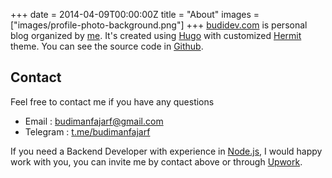 +++
date = 2014-04-09T00:00:00Z
title = "About"
images = ["images/profile-photo-background.png"]
+++
[budidev.com](https://budidev.com) is personal blog organized by [me](/). It's created using [Hugo](https://themes.gohugo.io) with customized [Hermit](https://themes.gohugo.io/hermit) theme. You can see the source code in [Github](https://github.com/budimanfajarf/blog).

## Contact

Feel free to contact me if you have any questions

* Email : [budimanfajarf@gmail.com](mailto:budimanfajarf@gmail.com)
* Telegram : [t.me/budimanfajarf](https://t.me/budimanfajarf)

If you need a Backend Developer with experience in [Node.js](https://nodejs.org), I would happy work with you, you can invite me by contact above or through [Upwork](https://www.upwork.com/freelancers/\~01b8d55d6a5a8f1077).
